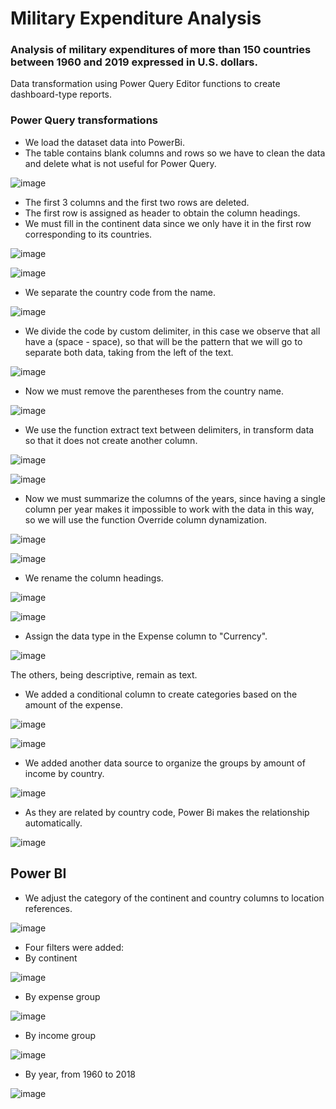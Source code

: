 # Military Expenditure Analysis
### Analysis of military expenditures of more than 150 countries between 1960 and 2019 expressed in U.S. dollars.

Data transformation using Power Query Editor functions to create dashboard-type reports.


### Power Query transformations

- We load the dataset data into PowerBi.
- The table contains blank columns and rows so we have to clean the data and delete what is not useful for Power Query.

![image](https://user-images.githubusercontent.com/78714438/168499907-6552c4ba-ed6a-4bb6-a9c0-a289317941fb.png)

- The first 3 columns and the first two rows are deleted.
- The first row is assigned as header to obtain the column headings.
- We must fill in the continent data since we only have it in the first row corresponding to its countries.

![image](https://user-images.githubusercontent.com/78714438/168499959-1b07b921-1662-4232-a249-8da6165a1070.png)

![image](https://user-images.githubusercontent.com/78714438/168499965-170d5a3a-3673-41b9-bbee-c8993242a3de.png)

- We separate the country code from the name.

![image](https://user-images.githubusercontent.com/78714438/168500002-b9683eed-d2cf-4bbc-a64f-c12dd9531ec8.png)

- We divide the code by custom delimiter, in this case we observe that all have a (space - space), so that will be the pattern that we will go to separate both data, taking from the left of the text.

![image](https://user-images.githubusercontent.com/78714438/168500079-ab4a25eb-b279-4bc7-95fb-24d1efb61f1c.png)

- Now we must remove the parentheses from the country name.

![image](https://user-images.githubusercontent.com/78714438/168500086-dd79e76b-1efe-4e8f-94cf-af7cf413e894.png)

- We use the function extract text between delimiters, in transform data so that it does not create another column.

![image](https://user-images.githubusercontent.com/78714438/168500098-da1bfd36-456c-4013-94f4-964ad25809a3.png)

![image](https://user-images.githubusercontent.com/78714438/168500106-70280281-5e27-450c-8b6b-f49fe1e5584d.png)

- Now we must summarize the columns of the years, since having a single column per year makes it impossible to work with the data in this way, so we will use the function Override column dynamization.

![image](https://user-images.githubusercontent.com/78714438/168500121-e245949f-c554-45e0-b3b2-99e7063a8f95.png)

![image](https://user-images.githubusercontent.com/78714438/168500126-e94688f9-ab20-4a64-8af7-2ee18a3f576b.png)

- We rename the column headings.

![image](https://user-images.githubusercontent.com/78714438/168500133-3731655c-f8c8-4e01-ac08-5c50714d0e3d.png)


![image](https://user-images.githubusercontent.com/78714438/168500137-f0ff9627-db06-4128-8a76-110e01bce364.png)

- Assign the data type in the Expense column to "Currency".

![image](https://user-images.githubusercontent.com/78714438/168500161-59682a65-8344-4d9f-a6f5-923853c33b5c.png)

The others, being descriptive, remain as text.

- We added a conditional column to create categories based on the amount of the expense.

![image](https://user-images.githubusercontent.com/78714438/168500188-efdd2738-1e92-4805-8aa7-0917c5cc99ad.png)

![image](https://user-images.githubusercontent.com/78714438/168500192-86f6f489-dda9-4fd4-a3fe-e1c1c4a128f3.png)

- We added another data source to organize the groups by amount of income by country.

![image](https://user-images.githubusercontent.com/78714438/168500207-06052514-3396-49b9-8010-b8ebf0ed0064.png)

- As they are related by country code, Power Bi makes the relationship automatically. 

![image](https://user-images.githubusercontent.com/78714438/168500224-d7488170-edb2-4f30-a616-a09c8cf1b255.png)


## Power BI

- We adjust the category of the continent and country columns to location references. 

![image](https://user-images.githubusercontent.com/78714438/168500405-29ff3bae-f075-475b-86db-f7665fa12cc3.png)

- Four filters were added:
- By continent

![image](https://user-images.githubusercontent.com/78714438/168500652-9ed3401a-11ec-4dcb-ac26-2f620c02200b.png)

- By expense group

![image](https://user-images.githubusercontent.com/78714438/168500701-cc06c726-2f3e-4975-8f17-723db7e27867.png)

- By income group

![image](https://user-images.githubusercontent.com/78714438/168500736-b160fec9-cc25-4a08-ba61-76aacc1a98a1.png)

- By year, from 1960 to 2018

![image](https://user-images.githubusercontent.com/78714438/168500786-e860ac63-bb43-4382-a837-8d8714c44739.png)






